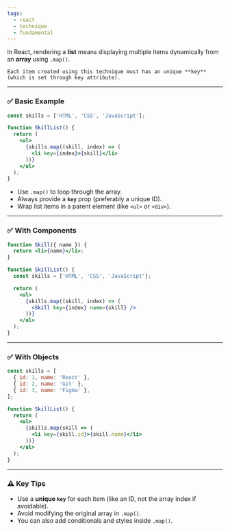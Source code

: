 ```yaml
---
tags:
  - react
  - technique
  - fundamental
---
```


In React, rendering a **list** means displaying multiple items dynamically from an **array** using `.map()`.

```ad-important
Each item created using this technique must has an unique **key** (which is set through key attribute).
```

---

### ✅ Basic Example

```jsx
const skills = ['HTML', 'CSS', 'JavaScript'];

function SkillList() {
  return (
    <ul>
      {skills.map((skill, index) => (
        <li key={index}>{skill}</li>
      ))}
    </ul>
  );
}
```

* Use `.map()` to loop through the array.
* Always provide a **`key`** prop (preferably a unique ID).
* Wrap list items in a parent element (like `<ul>` or `<div>`).

---

### ✅ With Components

```jsx
function Skill({ name }) {
  return <li>{name}</li>;
}

function SkillList() {
  const skills = ['HTML', 'CSS', 'JavaScript'];

  return (
    <ul>
      {skills.map((skill, index) => (
        <Skill key={index} name={skill} />
      ))}
    </ul>
  );
}
```

---

### ✅ With Objects

```jsx
const skills = [
  { id: 1, name: 'React' },
  { id: 2, name: 'Git' },
  { id: 3, name: 'Figma' },
];

function SkillList() {
  return (
    <ul>
      {skills.map(skill => (
        <li key={skill.id}>{skill.name}</li>
      ))}
    </ul>
  );
}
```

---

### ⚠️ Key Tips

* Use a **unique `key`** for each item (like an ID, not the array index if avoidable).
* Avoid modifying the original array in `.map()`.
* You can also add conditionals and styles inside `.map()`.
